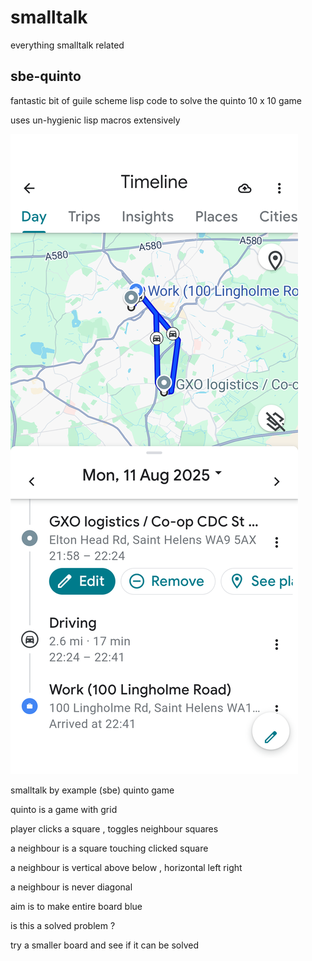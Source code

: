 # smalltalk
everything smalltalk related

## sbe-quinto

fantastic bit of guile scheme lisp code to solve the quinto 10 x 10 game 

uses un-hygienic lisp macros extensively

![SBE Quinto](sbe-quinto/screenshots/Screenshot_20250813-115149.png "sbe quinto")

smalltalk by example (sbe) quinto game 

quinto is a game with grid 

player clicks a square , toggles neighbour squares

a neighbour is a square touching clicked square

a neighbour is vertical above below , horizontal left right 

a neighbour is never diagonal 

aim is to make entire board blue

is this a solved problem ?

try a smaller board and see if it can be solved


